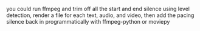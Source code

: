 you could run ffmpeg and trim off all the start and end silence using level detection, render a file for each text, audio, and video, then add the pacing silence back in programmatically with ffmpeg-python or moviepy
